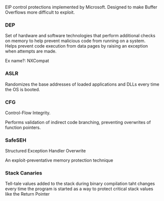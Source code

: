 

EIP control protections implemented by Microsoft. Designed to make Buffer Overflows more difficult to exploit.  
  
  
  
### DEP
Set of hardware and software technologies that perform additional checks on memory to help prevent malicious code from running on a system.  
Helps prevent code execution from data pages by raising an exception when attempts are made.  
  
Ex name?: NXCompat  
  
  
  
### ASLR
Randomizes the base addresses of loaded applications and DLLs every time the OS is booted.  
  
  
  
### CFG
Control-Flow Integrity.  
  
Performs validation of indirect code branching, preventing overwrites of function pointers.  
  
  
  
### SafeSEH  
  
Structured Exception Handler Overwrite  
  
An exploit-preventative memory protection technique  
  
  
  
  
### Stack Canaries
  
Tell-tale values added to the stack during binary compilation taht changes every time the program is started as a way to protect critical stack values like the Return Pointer